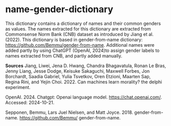 # name-gender-dictionary
This dictionary contains a dictionary of names and their common genders as values. The names extracted for this dictionary are extracted from Commonsense Norm Bank (CNB) dataset as introduced by Jiang et al. (2022).
This dictionary is based in gender-from-name dictionary: https://github.com/Bemmu/gender-from-name. Additional names were added partly by using ChatGPT (OpenAI, 2024)to assign gender labels to names extracted from CNB, and partly added manually.


**Sources** 
Jiang, Liwei, Jena D. Hwang, Chandra
Bhagavatula, Ronan Le Bras, Jenny Liang,
Jesse Dodge, Keisuke Sakaguchi, Maxwell
Forbes, Jon Borchardt, Saadia Gabriel,
Yulia Tsvetkov, Oren Etzioni, Maarten Sap,
Regina Rini, and Yejin Choi. 2022. Can
machines learn morality? the delphi
experiment.

OpenAI. 2024. Chatgpt: Openai language
model. https://chat.openai.com/.
Accessed: 2024-10-21.

Sepponen, Bemmu, Lars Juel Nielsen, and
Matt Joyce. 2018. gender-from-name.
https://github.com/Bemmu/
gender-from-name.
